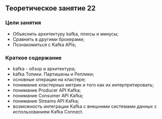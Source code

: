 ## Теоретическое занятие 22

### Цели занятия
* Объяснить архитектуру kafka, плюсы и минусы;
* Сравнить в другими брокерами;
* Познакомиться с Kafka APIs;

### Краткое содержание
* kafka - обзор и архитектура;
* kafka Топики. Партишены и Реплики;
* основные операции на кластере;
* понимание кластерных метрик и того как их интерпретировать;
* понимание Producer API Kafka;
* понимание Consumer API Kafka;
* понимание Streams API Kafka;
* возможность интеграции Kafka с внешними системами данных с использованием Kafka Connect.

#